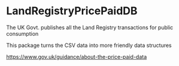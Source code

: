 # LandRegistryPricePaidDB
 
The UK Govt. publishes all the Land Registry transactions for public consumption

This package turns the CSV data into more friendly data structures

https://www.gov.uk/guidance/about-the-price-paid-data

